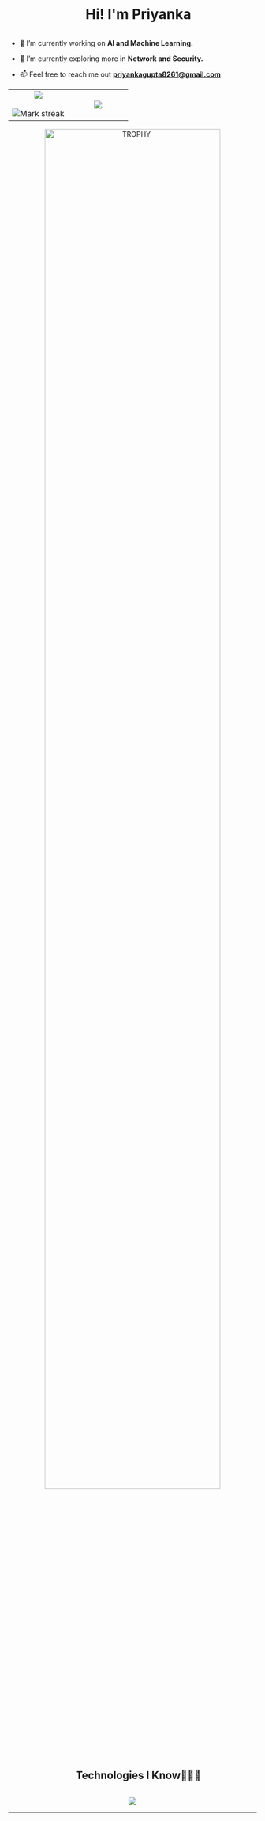   <!--horizontal divider(gradiant)-->
<!--<img src="https://user-images.githubusercontent.com/73097560/115834477-dbab4500-a447-11eb-908a-139a6edaec5c.gif">-->
<!--h1 without bottom border-->
<div id="user-content-toc">
  <ul align="center">
    <summary><h1 style="display: inline-block">Hi! I'm Priyanka</h1></summary>
  </ul>
</div>
<!--h2 without bottom border-->
<div id="user-content-toc">
<!--   <ul align="center">
    <summary><h2 style="display: inline-block">confusion is just code waiting to make sense.</h2></summary>
  </ul> -->
</div>
<!--Intro start-->
<ul>
<li>
<p>🔭 I’m currently working on <strong>AI and Machine Learning.</strong></p>
</li>
<li>
<p>🌱 I’m currently exploring more in <strong>Network and Security.</strong></p>
</li>
<li>
<p>📫 Feel free to reach me out <strong><a href="mailto:priyankagupta8261@gmail.com">priyankagupta8261@gmail.com</a></strong></p>
</li>
  
</ul>
<!--Intro end-->
<!--- stats & Trophy (start) -->
<p align="center">
  <!--- stats (start) -->
</p>
<table align="center">
<tbody><tr border="none">
<td width="50%" align="center">
  <img align="center" src="https://github-readme-stats.vercel.app/api?username=priyankag12&amp;theme=gotham&amp;show_icons=true&amp;count_private=true">
  <br><br>
  <img title="🔥 Get streak stats for your profile at git.io/streak-stats" alt="Mark streak" src="https://github-readme-streak-stats.herokuapp.com/?user=priyankag12&amp;theme=gotham&amp;hide_border=false"> 
</td><td width="50%" align="center">
  <img align="center" src="https://github-readme-stats.anuraghazra1.vercel.app/api/top-langs/?username=priyankag12&amp;theme=gotham&amp;hide_border=false&amp;no-bg=true&amp;no-frame=true&amp;langs_count=10">
  </td>
</tr>
</tbody></table>
<!--- stats (end) -->
<!--- trophy (start) -->
<div align="center">
  <a href="https://github.com/ryo-ma/github-profile-trophy" title="Go to Source">
      <img align="center" width="84%" src="https://github-profile-trophy.vercel.app/?username=priyankag12&amp;theme=monokai&amp;row=1&amp;column=7&amp;margin-h=15&amp;margin-w=5&amp;no-bg=true" alt="TROPHY">
    </a>
</div>
<!--- trophy (start) -->
<p></p>        
<!--- stats (end) -->
<!--h1 without bottom border-->
<div id="user-content-toc">
  <ul align="center">
    <summary><h2 style="display: inline-block">Technologies I Know👨🏻‍💻</h2></summary>
  </ul>
</div>
<!--tech stack icons-->
<p align="center">
  <!--<a href="https://skillicons.dev">-->
    <img src="https://skillicons.dev/icons?i=aws,latex,bootstrap,c,cpp,java,js,py,django,docker,express,figma,git,github,html,css,linux,sqlite,mongodb,mysql,nextjs,nodejs,postman,react,tailwind,svelte,prisma&amp;perline=14">
  </a>
</p>
<hr>
